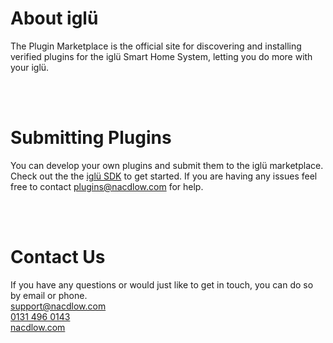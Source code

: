 # About iglü

The Plugin Marketplace is the official site for discovering and installing verified plugins for the iglü Smart Home System, letting you do more with your iglü.

<br>
<br>

# Submitting Plugins

You can develop your own plugins and submit them to the iglü marketplace. Check
out the  the [iglü SDK](https://github.com/Nacdlow/plugin-sdk) to get started.
If you are having any issues feel free to contact
[plugins@nacdlow.com](mailto:plugins@nacdlow.com) for help.

<br>
<br>

# Contact Us

If you have any questions or would just like to get in touch, you can do so by email or phone.  
[support@nacdlow.com](mailto:support@nacdlow.com)  
[0131 496 0143](tel:0131-496-0143)  
[nacdlow.com](www.nacdlow.com)
